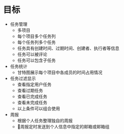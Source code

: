 # 目标

- 任务管理
    - 多项目
    - 每个项目多个任务列
    - 每个任务列多个任务
    - 任务具有创建时间、过期时间、创建者、执行者等信息
    - 任务可以被评论
    - 任务可以包含子任务
- 任务统计
    - 甘特图展示每个项目中各成员的时间占用情况
- 任务过滤显示
    - 查看指定用户任务
    - 查看过期任务
    - 查看已完成任务
    - 查看未完成任务
    - 以上条件可以组合使用
- 周报
    - 根据个人任务整理独自的周报
    - 周报定时发送到个人信息中指定的邮箱或邮箱组
